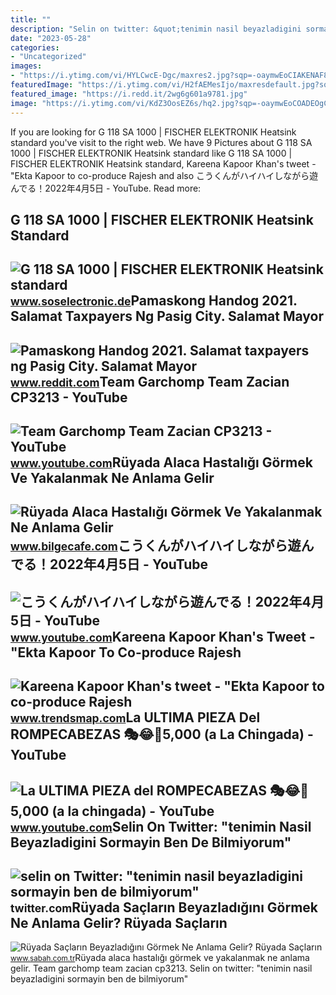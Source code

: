 ```yaml
---
title: ""
description: "Selin on twitter: &quot;tenimin nasil beyazladigini sormayin ben de bilmiyorum&quot;"
date: "2023-05-28"
categories:
- "Uncategorized"
images:
- "https://i.ytimg.com/vi/HYLCwcE-Dgc/maxres2.jpg?sqp=-oaymwEoCIAKENAF8quKqQMcGADwAQH4AYwCgALgA4oCDAgAEAEYRSBHKGUwDw==&amp;rs=AOn4CLC_ulBvmvqa2cf2uT56Qfk3FCYaDA"
featuredImage: "https://i.ytimg.com/vi/H2fAEMesIjo/maxresdefault.jpg?sqp=-oaymwEmCIAKENAF8quKqQMa8AEB-AH-CYAC0AWKAgwIABABGGUgXyhTMA8=&amp;rs=AOn4CLCJYSghky0o-ilndxvg6fCYAda1ug"
featured_image: "https://i.redd.it/2wg6g601a9781.jpg"
image: "https://i.ytimg.com/vi/KdZ3OosEZ6s/hq2.jpg?sqp=-oaymwEoCOADEOgC8quKqQMcGADwAQH4Ad4EgAK4CIoCDAgAEAEYZSBMKGMwDw==&amp;rs=AOn4CLCfzFvJaPoNerKMbSKycXF-fCyaDA"
---
```


If you are looking for G 118 SA 1000 | FISCHER ELEKTRONIK Heatsink standard you've visit to the right web. We have 9 Pictures about G 118 SA 1000 | FISCHER ELEKTRONIK Heatsink standard like G 118 SA 1000 | FISCHER ELEKTRONIK Heatsink standard, Kareena Kapoor Khan's tweet - "Ekta Kapoor to co-produce Rajesh and also こうくんがハイハイしながら遊んでる！2022年4月5日 - YouTube. Read more:

G 118 SA 1000 | FISCHER ELEKTRONIK Heatsink Standard
----------------------------------------------------

 ![G 118 SA 1000 | FISCHER ELEKTRONIK Heatsink standard](https://cdn.sos.sk/productdata/3f/a6/c02d53a0/g-118-sa-1000.jpg) <small>www.soselectronic.de</small>Pamaskong Handog 2021. Salamat Taxpayers Ng Pasig City. Salamat Mayor
---------------------------------------------------------------------

 ![Pamaskong Handog 2021. Salamat taxpayers ng Pasig City. Salamat Mayor](https://i.redd.it/2wg6g601a9781.jpg) <small>www.reddit.com</small>Team Garchomp Team Zacian CP3213 - YouTube
------------------------------------------

 ![Team Garchomp Team Zacian CP3213 - YouTube](https://i.ytimg.com/vi/HYLCwcE-Dgc/maxres2.jpg?sqp=-oaymwEoCIAKENAF8quKqQMcGADwAQH4AYwCgALgA4oCDAgAEAEYRSBHKGUwDw==&rs=AOn4CLC_ulBvmvqa2cf2uT56Qfk3FCYaDA) <small>www.youtube.com</small>Rüyada Alaca Hastalığı Görmek Ve Yakalanmak Ne Anlama Gelir
-----------------------------------------------------------

 ![Rüyada Alaca Hastalığı Görmek Ve Yakalanmak Ne Anlama Gelir](https://bilgecafe.com/wp-content/uploads/2022/08/ruyada-cildin-beyazladigini-gormek.jpg) <small>www.bilgecafe.com</small>こうくんがハイハイしながら遊んでる！2022年4月5日 - YouTube
-------------------------------------

 ![こうくんがハイハイしながら遊んでる！2022年4月5日 - YouTube](https://i.ytimg.com/vi/H2fAEMesIjo/maxresdefault.jpg?sqp=-oaymwEmCIAKENAF8quKqQMa8AEB-AH-CYAC0AWKAgwIABABGGUgXyhTMA8=&rs=AOn4CLCJYSghky0o-ilndxvg6fCYAda1ug) <small>www.youtube.com</small>Kareena Kapoor Khan's Tweet - "Ekta Kapoor To Co-produce Rajesh
---------------------------------------------------------------

 ![Kareena Kapoor Khan's tweet - "Ekta Kapoor to co-produce Rajesh](https://pbs.twimg.com/media/Fcyada8X0AANSFu.jpg) <small>www.trendsmap.com</small>La ULTIMA PIEZA Del ROMPECABEZAS 🎭😂🧘5,000 (a La Chingada) - YouTube
-------------------------------------------------------------------

 ![La ULTIMA PIEZA del ROMPECABEZAS 🎭😂🧘5,000 (a la chingada) - YouTube](https://i.ytimg.com/vi/KdZ3OosEZ6s/hq2.jpg?sqp=-oaymwEoCOADEOgC8quKqQMcGADwAQH4Ad4EgAK4CIoCDAgAEAEYZSBMKGMwDw==&rs=AOn4CLCfzFvJaPoNerKMbSKycXF-fCyaDA) <small>www.youtube.com</small>Selin On Twitter: "tenimin Nasil Beyazladigini Sormayin Ben De Bilmiyorum"
--------------------------------------------------------------------------

 ![selin on Twitter: "tenimin nasil beyazladigini sormayin ben de bilmiyorum"](https://pbs.twimg.com/media/FvRx-9gWYAE_Vl_.jpg) <small>twitter.com</small>Rüyada Saçların Beyazladığını Görmek Ne Anlama Gelir? Rüyada Saçların
---------------------------------------------------------------------

 ![Rüyada Saçların Beyazladığını Görmek Ne Anlama Gelir? Rüyada Saçların](https://iasbh.tmgrup.com.tr/5f6ba1/650/344/0/0/724/380?u=https://isbh.tmgrup.com.tr/sbh/2022/06/21/ruyada-saclarin-beyazladigini-gormek-ne-anlama-gelir-ruyada-saclarin-beyazladigini-gormenin-anlami-1655810018696.jpg) <small>www.sabah.com.tr</small>Rüyada alaca hastalığı görmek ve yakalanmak ne anlama gelir. Team garchomp team zacian cp3213. Selin on twitter: "tenimin nasil beyazladigini sormayin ben de bilmiyorum"
